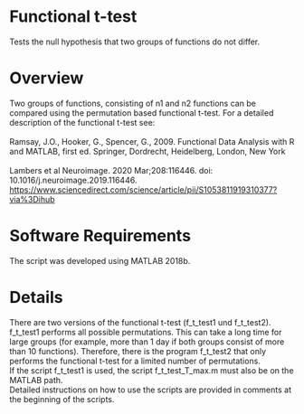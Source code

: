 # Functional t-test
Tests the null hypothesis that two groups of functions do not differ.

# Overview
Two groups of functions, consisting of n1 and n2 functions can be compared using the permutation based functional t-test. For a detailed description of the functional t-test see: <br><br>
Ramsay, J.O., Hooker, G., Spencer, G., 2009. Functional Data Analysis with R and MATLAB, first ed. Springer, Dordrecht, Heidelberg, London, New York <br> <br>
Lambers et al Neuroimage. 2020 Mar;208:116446. doi: 10.1016/j.neuroimage.2019.116446.
https://www.sciencedirect.com/science/article/pii/S1053811919310377?via%3Dihub

# Software Requirements
The script was developed using MATLAB 2018b. 

# Details
There are two versions of the functional t-test (f_t_test1 und  f_t_test2). <br>
f_t_test1 performs all possible permutations. This can take a long time for large groups (for example, more than 1 day if both groups consist of more than 10 functions). Therefore, there is the program f_t_test2 that only performs the functional t-test for a limited number of permutations. <br>
If the script f_t_test1 is used, the script f_t_test_T_max.m must also be on the MATLAB path. <br>
Detailed instructions on how to use the scripts are provided in comments at the beginning of the scripts.


